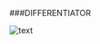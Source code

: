 ###DIFFERENTIATOR

![text](https://github.com/DenisEvteev/differentiator/tree/master/picture/diff_image.png)

